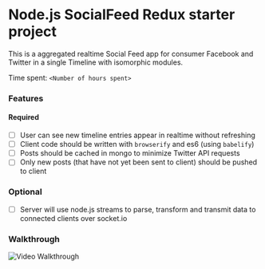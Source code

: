 # Node.js SocialFeed Redux starter project

This is a aggregated realtime Social Feed app for consumer Facebook and Twitter in a single Timeline with isomorphic modules.


Time spent: `<Number of hours spent>`

### Features

#### Required

- [ ] User can see new timeline entries appear in realtime without refreshing
- [ ] Client code should be written with `browserify` and es6 (using `babelify`)
- [ ] Posts should be cached in mongo to minimize Twitter API requests
- [ ] Only new posts (that have not yet been sent to client) should be pushed to client

### Optional

- [ ] Server will use node.js streams to parse, transform and transmit data to connected clients over socket.io

### Walkthrough

![Video Walkthrough](...)
